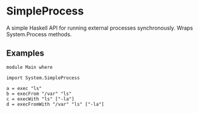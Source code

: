 SimpleProcess
=============

A simple Haskell API for running external processes synchronously. Wraps System.Process methods.

Examples
--------

	module Main where
	
	import System.SimpleProcess
	
	a = exec "ls"
	b = execFrom "/var" "ls"
	c = execWith "ls" ["-la"]
	d = execFromWith "/var" "ls" ["-la"]

